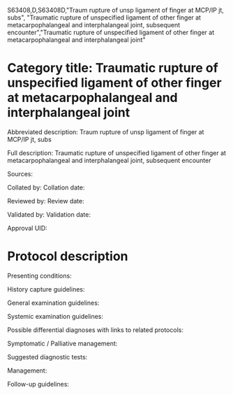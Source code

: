 S63408,D,S63408D,"Traum rupture of unsp ligament of finger at MCP/IP jt, subs", "Traumatic rupture of unspecified ligament of other finger at metacarpophalangeal and interphalangeal joint, subsequent encounter","Traumatic rupture of unspecified ligament of other finger at metacarpophalangeal and interphalangeal joint"
# Category title: Traumatic rupture of unspecified ligament of other finger at metacarpophalangeal and interphalangeal joint

Abbreviated description: Traum rupture of unsp ligament of finger at MCP/IP jt, subs

Full description: Traumatic rupture of unspecified ligament of other finger at metacarpophalangeal and interphalangeal joint, subsequent encounter

Sources:

Collated by:
Collation date:

Reviewed by:
Review date:

Validated by:
Validation date:

Approval UID:

# Protocol description

Presenting conditions:

History capture guidelines:

General examination guidelines:

Systemic examination guidelines:

Possible differential diagnoses with links to related protocols:

Symptomatic / Palliative management:

Suggested diagnostic tests:

Management:

Follow-up guidelines:
